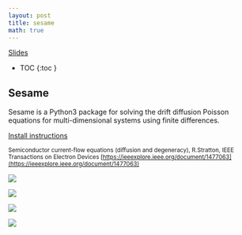 ```yaml
---
layout: post
title: sesame
math: true
---
```


[Slides](/dic2021/assets/slides/sesame.html)





* TOC
{:toc }


##  Sesame 


Sesame is a Python3 package for solving the drift diffusion Poisson equations for multi-dimensional systems using finite differences.

[Install instructions](https://sesame.readthedocs.io/en/latest/pre/INSTALL_beginner.html)



<sub>Semiconductor current-flow equations (diffusion and degeneracy), R.Stratton,
IEEE Transactions on Electron Devices
[https://ieeexplore.ieee.org/document/1477063](https://ieeexplore.ieee.org/document/1477063)</sub>

![](/dic2021/assets/current_flow.png)


![](/dic2021/assets/sesame_setup.png)


![](/dic2021/assets/sesame_sim.png)


![](/dic2021/assets/sesame_result.png)





